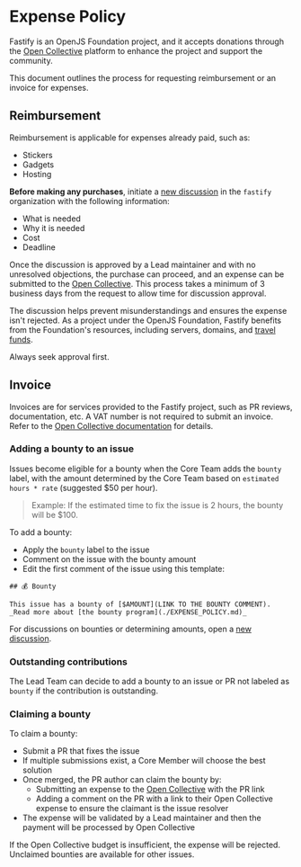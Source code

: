# Expense Policy

Fastify is an OpenJS Foundation project, and it accepts donations through the
[Open Collective](https://opencollective.com/fastify/) platform to enhance the project and support the community.

This document outlines the process for requesting reimbursement or an invoice for expenses.

## Reimbursement

Reimbursement is applicable for expenses already paid, such as:

- Stickers
- Gadgets
- Hosting

**Before making any purchases**, initiate a [new discussion](https://github.com/orgs/fastify/discussions) in the `fastify` organization with the following information:

- What is needed
- Why it is needed
- Cost
- Deadline

Once the discussion is approved by a Lead maintainer and with no unresolved objections,
the purchase can proceed, and an expense can be submitted to the [Open Collective][submit].
This process takes a minimum of 3 business days from the request to allow time for discussion approval.

The discussion helps prevent misunderstandings and ensures the expense isn't rejected.
As a project under the OpenJS Foundation, Fastify benefits from the Foundation's resources,
including servers, domains, and [travel funds](https://github.com/openjs-foundation/community-fund/tree/main/programs/travel-fund).

Always seek approval first.

## Invoice

Invoices are for services provided to the Fastify project, such as PR reviews, documentation, etc.
A VAT number is not required to submit an invoice.
Refer to the [Open Collective documentation][openc_docs] for details.

### Adding a bounty to an issue

Issues become eligible for a bounty when the Core Team adds the `bounty` label,
with the amount determined by the Core Team based on `estimated hours * rate` (suggested $50 per hour).

> Example: If the estimated time to fix the issue is 2 hours, the bounty will be $100.

To add a bounty:

- Apply the `bounty` label to the issue
- Comment on the issue with the bounty amount
- Edit the first comment of the issue using this template:

```
## 💰 Bounty

This issue has a bounty of [$AMOUNT](LINK TO THE BOUNTY COMMENT).
_Read more about [the bounty program](./EXPENSE_POLICY.md)_
```

For discussions on bounties or determining amounts, open a [new discussion](https://github.com/orgs/fastify/discussions/new?category=bounty).

### Outstanding contributions

The Lead Team can decide to add a bounty to an issue or PR not labeled as `bounty` if the contribution is outstanding.

### Claiming a bounty

To claim a bounty:

- Submit a PR that fixes the issue
- If multiple submissions exist, a Core Member will choose the best solution
- Once merged, the PR author can claim the bounty by:
  - Submitting an expense to the [Open Collective][submit] with the PR link
  - Adding a comment on the PR with a link to their Open Collective expense to ensure the claimant is the issue resolver
- The expense will be validated by a Lead maintainer and then the payment will be processed by Open Collective

If the Open Collective budget is insufficient, the expense will be rejected.  
Unclaimed bounties are available for other issues.

[submit]: https://opencollective.com/fastify/expenses/new
[openc_docs]: https://docs.oscollective.org/how-it-works/basics/invoice-and-reimbursement-examples